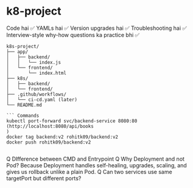 # k8-project
Code hai ✅
YAMLs hai ✅
Version upgrades hai ✅
Troubleshooting hai ✅
Interview-style why-how questions ka practice bhi ✅

```
k8s-project/
├── app/
│   ├── backend/
│   │   └── index.js
│   └── frontend/
│       └── index.html
├── k8s/
│   ├── backend/
│   └── frontend/
├── .github/workflows/
│   └── ci-cd.yaml (later)
└── README.md

``` Commands
kubectl port-forward svc/backend-service 8080:80 (http://localhost:8080/api/books
)
docker tag backend:v2 rohitk09/backend:v2
docker push rohitk09/backend:v2


```
Q DIfference between CMD and Entrypoint
Q Why Deployment and not Pod?
  Because Deployment handles self-healing, upgrades, scaling, and gives us rollback   unlike a plain Pod.
 Q Can two services use same targetPort but different ports?

